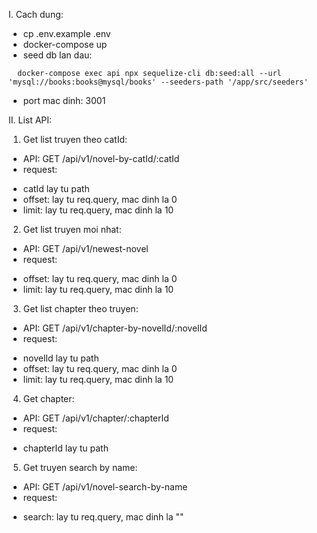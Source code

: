 I. Cach dung:
- cp .env.example .env
- docker-compose up
- seed db lan dau:
```
  docker-compose exec api npx sequelize-cli db:seed:all --url 'mysql://books:books@mysql/books' --seeders-path '/app/src/seeders'
```
- port mac dinh: 3001

II. List API:
1. Get list truyen theo catId:
- API: GET /api/v1/novel-by-catId/:catId
- request:
+ catId lay tu path
+ offset: lay tu req.query, mac dinh la 0
+ limit: lay tu req.query, mac dinh la 10

2. Get list truyen moi nhat:
- API: GET /api/v1/newest-novel
- request:
+ offset: lay tu req.query, mac dinh la 0
+ limit: lay tu req.query, mac dinh la 10

3. Get list chapter theo truyen:
- API: GET /api/v1/chapter-by-novelId/:novelId
- request:
+ novelId lay tu path
+ offset: lay tu req.query, mac dinh la 0
+ limit: lay tu req.query, mac dinh la 10

4. Get chapter:
- API: GET /api/v1/chapter/:chapterId
- request:
+ chapterId lay tu path

5. Get truyen search by name:
- API: GET /api/v1/novel-search-by-name
- request:
+ search: lay tu req.query, mac dinh la ""
